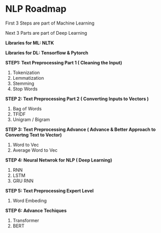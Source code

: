 # NLP Roadmap

First 3 Steps are part of Machine Learning

Next 3 Parts are part of Deep Learning

**Libraries for  ML: NLTK**

**Libraries for DL: Tensorflow & Pytorch**

**STEP1: Text Preprocessing Part 1 ( Cleaning the Input)**

1. Tokenization
2. Lemmatization
3. Stemming
4. Stop Words

**STEP 2: Text Preprocessing Part 2 ( Converting Inputs to Vectors )**

1. Bag of Words
2. TFIDF
3. Unigram / Bigram

**STEP 3: Text Preprocessing Advance ( Advance & Better Approach to Convertng Text to Vector)**

1. Word to Vec
2. Average Word to Vec

**STEP 4: Neural Netwrok for NLP ( Deep Learning)**

1. RNN
2. LSTM
3. GRU RNN

**STEP 5: Text Preprocessing Expert Level**

1. Word Embeding

**STEP 6: Advance Techiques**

1. Transformer 
2. BERT